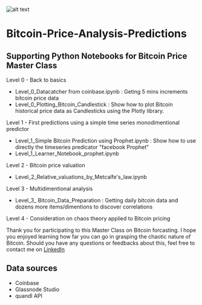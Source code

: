 ![alt text](https://media-exp3.licdn.com/dms/image/C5616AQGlWFo9aSw3og/profile-displaybackgroundimage-shrink_200_800/0/1620011036633?e=1629936000&v=beta&t=9IMhJLUF0i70ekEi07p06IZaDqPYbDt4NTuc5Ga_Zpw "Logo Title Text 1")
# Bitcoin-Price-Analysis-Predictions

## Supporting Python Notebooks for Bitcoin Price Master Class

Level 0 - Back to basics
- Level_0_Datacatcher from coinbase.ipynb : Geting 5 mins increments bitcoin price data
- Level_0_Plotting_Bitcoin_Candlestick  : Show how to plot Bitcoin historical price data as Candlesticks using the Plotly library.

Level 1 - First predictions using a simple time series monodimentional predictor 
- Level_1_Simple Bitcoin Prediction using Prophet.ipynb : Show how to use directly the timeseries predicator "facebook Prophet"
- Level_1_Learner_Notebook_prophet.ipynb

Level 2 - Bitcoin price valuation 
- Level_2_Relative_valuations_by_Metcalfe's_law.ipynb

Level 3 - Multidimentional analysis
- Level_3_ Bitcoin_Data_Preparation : Getting daily bitcoin data and dozens more items/dimentions to discover correlations

Level 4 - Consideration on chaos theory applied to Bitcoin pricing

Thank you for participating to this Master Class on Bitcoin forcasting. I hope you enjoyed learning how far you can go in grasping the chaotic nature of Bitcoin. Should you have any questions or feedbacks about this, feel free to contact me on [LinkedIn](https://th.linkedin.com/in/maxime-carpentier-491186 "Maxime CARPENTIER")

## Data sources
- Coinbase
- Glassnode Studio
- quandl API
